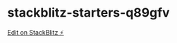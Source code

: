 # stackblitz-starters-q89gfv

[Edit on StackBlitz ⚡️](https://stackblitz.com/edit/stackblitz-starters-q89gfv)